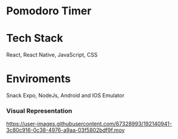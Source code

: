 # Pomodoro Timer

# Tech Stack
React, React Native, JavaScript, CSS

# Enviroments
Snack Expo, NodeJs, Android and IOS Emulator

### Visual Representation
https://user-images.githubusercontent.com/67328993/192140941-3c80c916-0c38-4976-a9aa-03f5802bdf9f.mov

